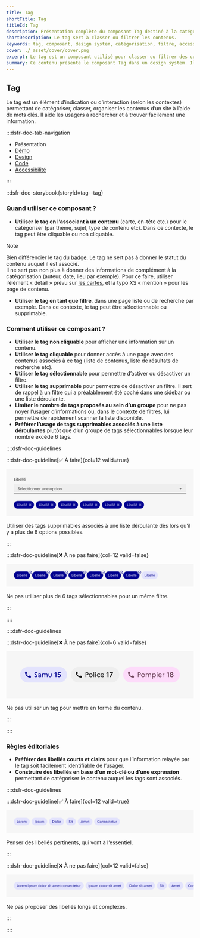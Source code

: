 ```yaml
---
title: Tag
shortTitle: Tag
titleId: Tag
description: Présentation complète du composant Tag destiné à la catégorisation ou au filtrage de contenus dans une interface.
shortDescription: Le tag sert à classer ou filtrer les contenus.
keywords: tag, composant, design system, catégorisation, filtre, accessibilité, UI, UX, badge, interface, contenu
cover: ./_asset/cover/cover.png
excerpt: Le tag est un composant utilisé pour classer ou filtrer des contenus à l'aide de mots clés. Il s'adapte selon le contexte d'utilisation et respecte des règles éditoriales précises.
summary: Ce contenu présente le composant Tag dans un design system. Il explique ses usages principaux, notamment pour la catégorisation de contenus ou comme filtre interactif dans les interfaces. Des conseils pratiques et règles éditoriales y sont fournis pour garantir une intégration cohérente et accessible. Ce guide s’adresse aux designers et développeurs travaillant sur des interfaces nécessitant une organisation claire et intuitive de l’information.
---
```


## Tag

Le tag est un élément d’indication ou d’interaction (selon les contextes) permettant de catégoriser, classer, organiser les contenus d’un site à l’aide de mots clés. Il aide les usagers à rechercher et à trouver facilement une information.

:::dsfr-doc-tab-navigation

- Présentation
- [Démo](./demo/index.md)
- [Design](./design/index.md)
- [Code](./code/index.md)
- [Accessibilité](./accessibility/index.md)

:::

::dsfr-doc-storybook{storyId=tag--tag}

### Quand utiliser ce composant ?

- **Utiliser le tag en l’associant à un contenu** (carte, en-tête etc.) pour le catégoriser (par thème, sujet, type de contenu etc). Dans ce contexte, le tag peut être cliquable ou non cliquable.

> [!NOTE]
> Bien différencier le tag du [badge](../../../badge/_part/doc/index.md). Le tag ne sert pas à donner le statut du contenu auquel il est associé.<br>
> Il ne sert pas non plus à donner des informations de complément à la catégorisation (auteur, date, lieu par exemple). Pour ce faire, utiliser l’élément « détail » prévu sur [les cartes](../../../card/_part/doc/index.md), et la typo XS « mention » pour les page de contenu.

- **Utiliser le tag en tant que filtre**, dans une page liste ou de recherche par exemple. Dans ce contexte, le tag peut être sélectionnable ou supprimable.

### Comment utiliser ce composant ?

- **Utiliser le tag non cliquable** pour afficher une information sur un contenu.
- **Utiliser le tag cliquable** pour donner accès à une page avec des contenus associés à ce tag (liste de contenus, liste de résultats de recherche etc).
- **Utiliser le tag sélectionnable** pour permettre d’activer ou désactiver un filtre.
- **Utiliser le tag supprimable** pour permettre de désactiver un filtre. Il sert de rappel à un filtre qui a préalablement été coché dans une sidebar ou une liste déroulante.
- **Limiter le nombre de tags proposés au sein d’un groupe** pour ne pas noyer l’usager d’informations ou, dans le contexte de filtres, lui permettre de rapidement scanner la liste disponible.
- **Préférer l’usage de tags supprimables associés à une liste déroulantes** plutôt que d’un groupe de tags sélectionnables lorsque leur nombre excède 6 tags.

::::dsfr-doc-guidelines

:::dsfr-doc-guideline[✅ À faire]{col=12 valid=true}

![](./_asset/use/do-1.png)

Utiliser des tags supprimables associés à une liste déroulante dès lors qu’il y a plus de 6 options possibles.

:::

:::dsfr-doc-guideline[❌ À ne pas faire]{col=12 valid=false}

![](./_asset/use/dont-1.png)

Ne pas utiliser plus de 6 tags sélectionnables pour un même filtre.

:::

::::

::::dsfr-doc-guidelines

:::dsfr-doc-guideline[❌ À ne pas faire]{col=6 valid=false}

![](./_asset/use/dont-2.png)

Ne pas utiliser un tag pour mettre en forme du contenu.

:::

::::

### Règles éditoriales

- **Préférer des libellés courts et clairs** pour que l’information relayée par le tag soit facilement identifiable de l’usager.
- **Construire des libellés en base d’un mot-clé ou d’une expression** permettant de catégoriser le contenu auquel les tags sont associés.

::::dsfr-doc-guidelines

:::dsfr-doc-guideline[✅ À faire]{col=12 valid=true}

![](./_asset/edit/do-1.png)

Penser des libellés pertinents, qui vont à l’essentiel.

:::

:::dsfr-doc-guideline[❌ À ne pas faire]{col=12 valid=false}

![](./_asset/edit/dont-1.png)

Ne pas proposer des libellés longs et complexes.

:::

::::